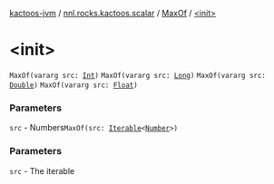 [kactoos-jvm](../../index.md) / [nnl.rocks.kactoos.scalar](../index.md) / [MaxOf](index.md) / [&lt;init&gt;](.)

# &lt;init&gt;

`MaxOf(vararg src: `[`Int`](https://kotlinlang.org/api/latest/jvm/stdlib/kotlin/-int/index.html)`)`
`MaxOf(vararg src: `[`Long`](https://kotlinlang.org/api/latest/jvm/stdlib/kotlin/-long/index.html)`)`
`MaxOf(vararg src: `[`Double`](https://kotlinlang.org/api/latest/jvm/stdlib/kotlin/-double/index.html)`)`
`MaxOf(vararg src: `[`Float`](https://kotlinlang.org/api/latest/jvm/stdlib/kotlin/-float/index.html)`)`

### Parameters

`src` - Numbers`MaxOf(src: `[`Iterable`](https://kotlinlang.org/api/latest/jvm/stdlib/kotlin.collections/-iterable/index.html)`<`[`Number`](https://kotlinlang.org/api/latest/jvm/stdlib/kotlin/-number/index.html)`>)`

### Parameters

`src` - The iterable